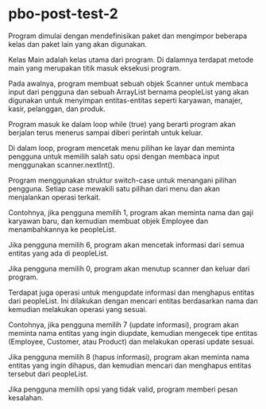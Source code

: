 # pbo-post-test-2
Program dimulai dengan mendefinisikan paket dan mengimpor beberapa kelas dan paket lain yang akan digunakan.

Kelas Main adalah kelas utama dari program. Di dalamnya terdapat metode main yang merupakan titik masuk eksekusi program.

Pada awalnya, program membuat sebuah objek Scanner untuk membaca input dari pengguna dan sebuah ArrayList bernama peopleList yang akan digunakan untuk menyimpan entitas-entitas seperti karyawan, manajer, kasir, pelanggan, dan produk.

Program masuk ke dalam loop while (true) yang berarti program akan berjalan terus menerus sampai diberi perintah untuk keluar.

Di dalam loop, program mencetak menu pilihan ke layar dan meminta pengguna untuk memilih salah satu opsi dengan membaca input menggunakan scanner.nextInt().

Program menggunakan struktur switch-case untuk menangani pilihan pengguna. Setiap case mewakili satu pilihan dari menu dan akan menjalankan operasi terkait.

Contohnya, jika pengguna memilih 1, program akan meminta nama dan gaji karyawan baru, dan kemudian membuat objek Employee dan menambahkannya ke peopleList.

Jika pengguna memilih 6, program akan mencetak informasi dari semua entitas yang ada di peopleList.

Jika pengguna memilih 0, program akan menutup scanner dan keluar dari program.

Terdapat juga operasi untuk mengupdate informasi dan menghapus entitas dari peopleList. Ini dilakukan dengan mencari entitas berdasarkan nama dan kemudian melakukan operasi yang sesuai.

Contohnya, jika pengguna memilih 7 (update informasi), program akan meminta nama entitas yang ingin diupdate, kemudian mengecek tipe entitas (Employee, Customer, atau Product) dan melakukan operasi update sesuai.

Jika pengguna memilih 8 (hapus informasi), program akan meminta nama entitas yang ingin dihapus, dan kemudian mencari dan menghapus entitas tersebut dari peopleList.

Jika pengguna memilih opsi yang tidak valid, program memberi pesan kesalahan.
